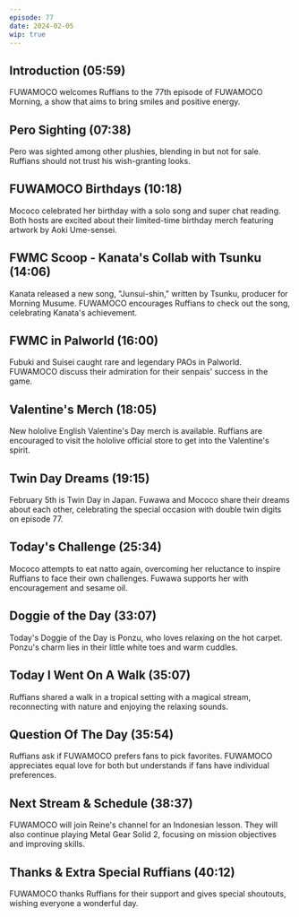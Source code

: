 ```yaml
---
episode: 77
date: 2024-02-05
wip: true
---
```


## Introduction (05:59)

FUWAMOCO welcomes Ruffians to the 77th episode of FUWAMOCO Morning, a show that aims to bring smiles and positive energy.

## Pero Sighting (07:38)

Pero was sighted among other plushies, blending in but not for sale. Ruffians should not trust his wish-granting looks.

## FUWAMOCO Birthdays (10:18)

Mococo celebrated her birthday with a solo song and super chat reading. Both hosts are excited about their limited-time birthday merch featuring artwork by Aoki Ume-sensei.

## FWMC Scoop - Kanata's Collab with Tsunku (14:06)

Kanata released a new song, "Junsui-shin," written by Tsunku, producer for Morning Musume. FUWAMOCO encourages Ruffians to check out the song, celebrating Kanata's achievement.

## FWMC in Palworld (16:00)

Fubuki and Suisei caught rare and legendary PAOs in Palworld. FUWAMOCO discuss their admiration for their senpais' success in the game.

## Valentine's Merch (18:05)

New hololive English Valentine's Day merch is available. Ruffians are encouraged to visit the hololive official store to get into the Valentine's spirit.

## Twin Day Dreams (19:15)

February 5th is Twin Day in Japan. Fuwawa and Mococo share their dreams about each other, celebrating the special occasion with double twin digits on episode 77.

## Today's Challenge (25:34)

Mococo attempts to eat natto again, overcoming her reluctance to inspire Ruffians to face their own challenges. Fuwawa supports her with encouragement and sesame oil.

## Doggie of the Day (33:07)

Today's Doggie of the Day is Ponzu, who loves relaxing on the hot carpet. Ponzu's charm lies in their little white toes and warm cuddles.

## Today I Went On A Walk (35:07)

Ruffians shared a walk in a tropical setting with a magical stream, reconnecting with nature and enjoying the relaxing sounds.

## Question Of The Day (35:54)

Ruffians ask if FUWAMOCO prefers fans to pick favorites. FUWAMOCO appreciates equal love for both but understands if fans have individual preferences.

## Next Stream & Schedule (38:37)

FUWAMOCO will join Reine's channel for an Indonesian lesson. They will also continue playing Metal Gear Solid 2, focusing on mission objectives and improving skills.

## Thanks & Extra Special Ruffians (40:12)

FUWAMOCO thanks Ruffians for their support and gives special shoutouts, wishing everyone a wonderful day.
